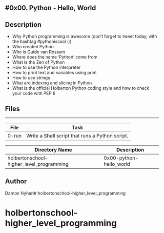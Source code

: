 #0x00. Python - Hello, World
---
## Description
* Why Python programming is awesome (don’t forget to tweet today, with the hashtag #pythoniscool :))
* Who created Python
* Who is Guido van Rossum
* Where does the name ‘Python’ come from
* What is the Zen of Python
* How to use the Python interpreter
* How to print text and variables using print
* How to use strings
* What are indexing and slicing in Python
* What is the official Holberton Python coding style and how to check your code with PEP 8
## Files
---
File|Task
---|---
0-run | Write a Shell script that runs a Python script.

Directory Name | Description
---|---
holbertonschool-higher_level_programming | 0x00-python-hello_world |
## Author
Damon Nyhan# holbertonschool-higher_level_programming
# holbertonschool-higher_level_programming
